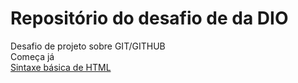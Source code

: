 <h1> Repositório do desafio de da DIO</h1>
Desafio de projeto sobre GIT/GITHUB<br>
Começa já<br>
 <a href="https://www.w3schools.com/html/html_basic.asp">Sintaxe básica de HTML</a> 

